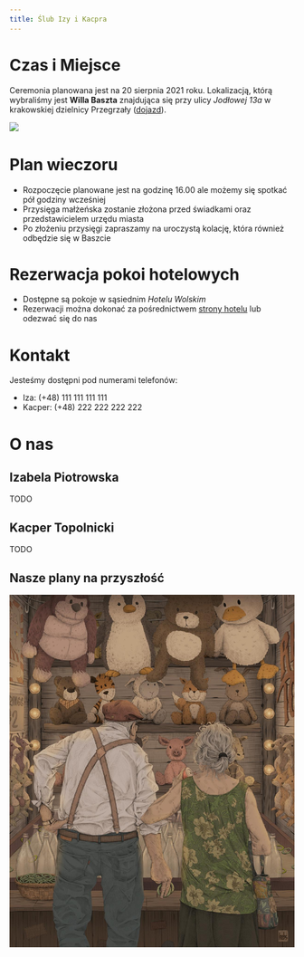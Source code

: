 ```yaml
---
title: Ślub Izy i Kacpra
---
```


# Czas i Miejsce

Ceremonia planowana jest na 20 sierpnia 2021 roku.
Lokalizacją, którą wybraliśmy jest **Willa Baszta**
znajdująca się przy ulicy *Jodłowej 13a* w krakowskiej dzielnicy Przegrzały ([dojazd](https://goo.gl/maps/DuA8ZpWFDXkmFWKz9)). 

![](https://upload.wikimedia.org/wikipedia/commons/thumb/0/0e/Baszta_%28The_Tower%29_Villa_%28view_from_SW%29%2C_13a_Jodlowa_street%2C_Przegorzaly%2C_Krakow%2C_Poland.jpg/800px-Baszta_%28The_Tower%29_Villa_%28view_from_SW%29%2C_13a_Jodlowa_street%2C_Przegorzaly%2C_Krakow%2C_Poland.jpg)

# Plan wieczoru

- Rozpoczęcie planowane jest na godzinę 16.00 ale możemy się spotkać pół godziny wcześniej
- Przysięga małżeńska zostanie złożona przed świadkami oraz przedstawicielem urzędu miasta
- Po złożeniu przysięgi zapraszamy na uroczystą kolację, która również odbędzie się w Baszcie 

# Rezerwacja pokoi hotelowych

- Dostępne są pokoje w sąsiednim *Hotelu Wolskim*
- Rezerwacji można dokonać za pośrednictwem [strony hotelu](https://www.hotelwolski.pl/) lub odezwać się do nas 

# Kontakt

Jesteśmy dostępni pod numerami telefonów:

- Iza: (+48) 111 111 111 111
- Kacper: (+48) 222 222 222 222

# O nas

## Izabela Piotrowska

TODO

## Kacper Topolnicki

TODO

<!--![](./K.png)-->

## Nasze plany na przyszłość

[![](./p.jpg)](https://www.reddit.com/user/earthtokeebs)



